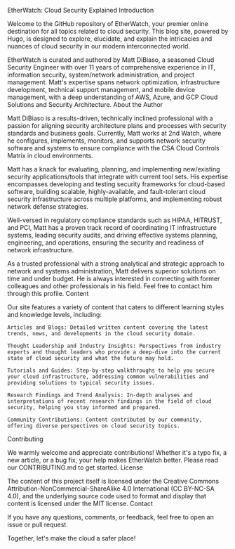 EtherWatch: Cloud Security Explained
Introduction

Welcome to the GitHub repository of EtherWatch, your premier online destination for all topics related to cloud security. This blog site, powered by Hugo, is designed to explore, elucidate, and explain the intricacies and nuances of cloud security in our modern interconnected world.

EtherWatch is curated and authored by Matt DiBiaso, a seasoned Cloud Security Engineer with over 11 years of comprehensive experience in IT, information security, system/network administration, and project management. Matt's expertise spans network optimization, infrastructure development, technical support management, and mobile device management, with a deep understanding of AWS, Azure, and GCP Cloud Solutions and Security Architecture.
About the Author

Matt DiBiaso is a results-driven, technically inclined professional with a passion for aligning security architecture plans and processes with security standards and business goals. Currently, Matt works at 2nd Watch, where he configures, implements, monitors, and supports network security software and systems to ensure compliance with the CSA Cloud Controls Matrix in cloud environments.

Matt has a knack for evaluating, planning, and implementing new/existing security applications/tools that integrate with current tool sets. His expertise encompasses developing and testing security frameworks for cloud-based software, building scalable, highly-available, and fault-tolerant cloud security infrastructure across multiple platforms, and implementing robust network defense strategies.

Well-versed in regulatory compliance standards such as HIPAA, HITRUST, and PCI, Matt has a proven track record of coordinating IT infrastructure systems, leading security audits, and driving effective systems planning, engineering, and operations, ensuring the security and readiness of network infrastructure.

As a trusted professional with a strong analytical and strategic approach to network and systems administration, Matt delivers superior solutions on time and under budget. He is always interested in connecting with former colleagues and other professionals in his field. Feel free to contact him through this profile.
Content

Our site features a variety of content that caters to different learning styles and knowledge levels, including:

    Articles and Blogs: Detailed written content covering the latest trends, news, and developments in the cloud security domain.

    Thought Leadership and Industry Insights: Perspectives from industry experts and thought leaders who provide a deep-dive into the current state of cloud security and what the future may hold.

    Tutorials and Guides: Step-by-step walkthroughs to help you secure your cloud infrastructure, addressing common vulnerabilities and providing solutions to typical security issues.

    Research Findings and Trend Analysis: In-depth analyses and interpretations of recent research findings in the field of cloud security, helping you stay informed and prepared.

    Community Contributions: Content contributed by our community, offering diverse perspectives on cloud security topics.

Contributing

We warmly welcome and appreciate contributions! Whether it's a typo fix, a new article, or a bug fix, your help makes EtherWatch better. Please read our CONTRIBUTING.md to get started.
License

The content of this project itself is licensed under the Creative Commons Attribution-NonCommercial-ShareAlike 4.0 International (CC BY-NC-SA 4.0), and the underlying source code used to format and display that content is licensed under the MIT license.
Contact

If you have any questions, comments, or feedback, feel free to open an issue or pull request. 

Together, let's make the cloud a safer place!
